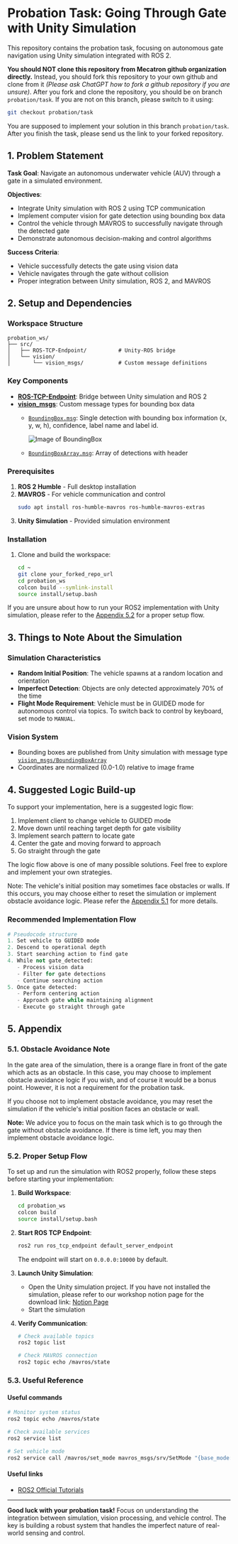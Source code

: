 # Probation Task: Going Through Gate with Unity Simulation

This repository contains the probation task, focusing on autonomous gate navigation using Unity simulation integrated with ROS 2.

**You should NOT clone this repository from Mecatron github organization directly.** Instead, you should fork this repository to your own github and clone from it *(Please ask ChatGPT how to fork a github repository if you are unsure)*. After you fork and clone the repository, you should be on branch `probation/task`. If you are not on this branch, please switch to it using:
```bash
git checkout probation/task
```

You are supposed to implement your solution in this branch `probation/task`. After you finish the task, please send us the link to your forked repository.

## 1. Problem Statement

**Task Goal**: Navigate an autonomous underwater vehicle (AUV) through a gate in a simulated environment.

**Objectives**:
- Integrate Unity simulation with ROS 2 using TCP communication
- Implement computer vision for gate detection using bounding box data
- Control the vehicle through MAVROS to successfully navigate through the detected gate
- Demonstrate autonomous decision-making and control algorithms

**Success Criteria**:
- Vehicle successfully detects the gate using vision data
- Vehicle navigates through the gate without collision
- Proper integration between Unity simulation, ROS 2, and MAVROS

## 2. Setup and Dependencies

### Workspace Structure
```
probation_ws/
├── src/
│   ├── ROS-TCP-Endpoint/          # Unity-ROS bridge
│   └── vision/
│       └── vision_msgs/           # Custom message definitions
```

### Key Components

- **[ROS-TCP-Endpoint](src/ROS-TCP-Endpoint)**: Bridge between Unity simulation and ROS 2
- **[vision_msgs](src/vision/vision_msgs)**: Custom message types for bounding box data
  - [`BoundingBox.msg`](src/vision/vision_msgs/msg/BoundingBox.msg): Single detection with bounding box information (x, y, w, h), confidence, label name and label id.

    ![Image of BoundingBox](docs/images/bounding_box_description.png)

  - [`BoundingBoxArray.msg`](src/vision/vision_msgs/msg/BoundingBoxArray.msg): Array of detections with header

### Prerequisites

1. **ROS 2 Humble** - Full desktop installation
2. **MAVROS** - For vehicle communication and control
   ```bash
   sudo apt install ros-humble-mavros ros-humble-mavros-extras
   ```
3. **Unity Simulation** - Provided simulation environment

### Installation

1. Clone and build the workspace:
   ```bash
   cd ~
   git clone your_forked_repo_url
   cd probation_ws
   colcon build --symlink-install
   source install/setup.bash
   ```

If you are unsure about how to run your ROS2 implementation with Unity simulation, please refer to the [Appendix 5.2](#52-proper-setup-flow) for a proper setup flow.

## 3. Things to Note About the Simulation

### Simulation Characteristics

- **Random Initial Position**: The vehicle spawns at a random location and orientation
- **Imperfect Detection**: Objects are only detected approximately 70% of the time
- **Flight Mode Requirement**: Vehicle must be in GUIDED mode for autonomous control via topics. To switch back to control by keyboard, set mode to `MANUAL`.

### Vision System

- Bounding boxes are published from Unity simulation with message type [`vision_msgs/BoundingBoxArray`](src/vision/vision_msgs/msg/BoundingBoxArray.msg)
- Coordinates are normalized (0.0-1.0) relative to image frame

## 4. Suggested Logic Build-up

To support your implementation, here is a suggested logic flow:

1. Implement client to change vehicle to GUIDED mode
2. Move down until reaching target depth for gate visibility
3. Implement search pattern to locate gate
4. Center the gate and moving forward to approach
5. Go straight through the gate

The logic flow above is one of many possible solutions. Feel free to explore and implement your own strategies.

Note: The vehicle's initial position may sometimes face obstacles or walls. If this occurs, you may choose either to reset the simulation or implement obstacle avoidance logic. Please refer the [Appendix 5.1](#51-obstacle-avoidance-note) for more details.

### Recommended Implementation Flow
```python
# Pseudocode structure
1. Set vehicle to GUIDED mode
2. Descend to operational depth
3. Start searching action to find gate
4. While not gate_detected:
   - Process vision data
   - Filter for gate detections
   - Continue searching action
5. Once gate detected:
   - Perform centering action
   - Approach gate while maintaining alignment
   - Execute go straight through gate
```

## 5. Appendix

### 5.1. Obstacle Avoidance Note

In the gate area of the simulation, there is a orange flare in front of the gate which acts as an obstacle. In this case, you may choose to implement obstacle avoidance logic if you wish, and of course it would be a bonus point. However, it is not a requirement for the probation task. 

If you choose not to implement obstacle avoidance, you may reset the simulation if the vehicle's initial position faces an obstacle or wall.

**Note:** We advice you to focus on the main task which is to go through the gate without obstacle avoidance. If there is time left, you may then implement obstacle avoidance logic.

### 5.2. Proper Setup Flow

To set up and run the simulation with ROS2 properly, follow these steps before starting your implementation:

1. **Build Workspace**:
   ```bash
   cd probation_ws
   colcon build
   source install/setup.bash
   ```

2. **Start ROS TCP Endpoint**:
   ```bash
   ros2 run ros_tcp_endpoint default_server_endpoint
   ```
   The endpoint will start on `0.0.0.0:10000` by default.

3. **Launch Unity Simulation**:
   - Open the Unity simulation project. If you have not installed the simulation, please refer to our workshop notion page for the download link:
        [Notion Page](https://mecatron.notion.site/ros2)
   - Start the simulation

4. **Verify Communication**:
   ```bash
   # Check available topics
   ros2 topic list
   
   # Check MAVROS connection
   ros2 topic echo /mavros/state
   ```

### 5.3. Useful Reference

#### Useful commands
```bash
# Monitor system status
ros2 topic echo /mavros/state

# Check available services
ros2 service list

# Set vehicle mode
ros2 service call /mavros/set_mode mavros_msgs/srv/SetMode "{base_mode: 0, custom_mode: 'GUIDED'}"

```

#### Useful links

- [ROS2 Official Tutorials](https://docs.ros.org/en/humble/Tutorials.html)

---

**Good luck with your probation task!** Focus on understanding the integration between simulation, vision processing, and vehicle control. The key is building a robust system that handles the imperfect nature of real-world sensing and control.